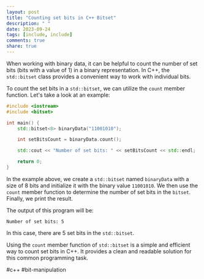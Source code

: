 ```yaml
---
layout: post
title: "Counting set bits in C++ Bitset"
description: " "
date: 2023-09-24
tags: [include, include]
comments: true
share: true
---
```


When working with binary data, it can be helpful to count the number of set bits (bits with a value of 1) in a binary representation. In C++, the `std::bitset` class provides a convenient way to work with individual bits.

To count the set bits in a `std::bitset`, we can utilize the `count` member function. Let's take a look at an example:

```cpp
#include <iostream>
#include <bitset>

int main() {
    std::bitset<8> binaryData("11001010");

    int setBitsCount = binaryData.count();

    std::cout << "Number of set bits: " << setBitsCount << std::endl;

    return 0;
}
```

In the example above, we create a `std::bitset` named `binaryData` with a size of 8 bits and initialize it with the binary value `11001010`. We then use the `count` member function to determine the number of set bits in the `bitset`. Finally, we print the result.

The output of this program will be:

```
Number of set bits: 5
```

In this case, there are 5 set bits in the `std::bitset`.

Using the `count` member function of `std::bitset` is a simple and efficient way to count set bits in C++. It provides a clean and readable solution for this common programming task.

#c++ #bit-manipulation